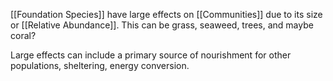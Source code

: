 [[Foundation Species]] have large effects on [[Communities]] due to its size or [[Relative Abundance]]. This can be grass, seaweed, trees, and maybe coral?

Large effects can include a primary source of nourishment for other populations, sheltering, energy conversion.